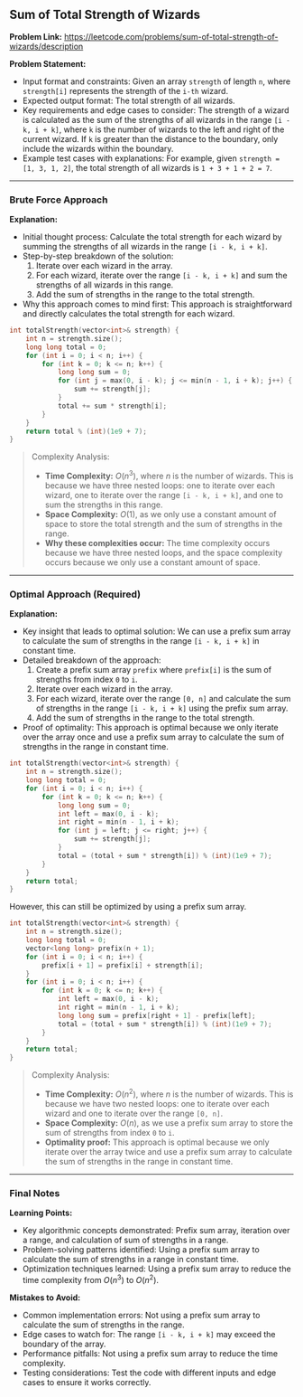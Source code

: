 ## Sum of Total Strength of Wizards
**Problem Link:** https://leetcode.com/problems/sum-of-total-strength-of-wizards/description

**Problem Statement:**
- Input format and constraints: Given an array `strength` of length `n`, where `strength[i]` represents the strength of the `i-th` wizard.
- Expected output format: The total strength of all wizards.
- Key requirements and edge cases to consider: The strength of a wizard is calculated as the sum of the strengths of all wizards in the range `[i - k, i + k]`, where `k` is the number of wizards to the left and right of the current wizard. If `k` is greater than the distance to the boundary, only include the wizards within the boundary.
- Example test cases with explanations: For example, given `strength = [1, 3, 1, 2]`, the total strength of all wizards is `1 + 3 + 1 + 2 = 7`.

---

### Brute Force Approach

**Explanation:**
- Initial thought process: Calculate the total strength for each wizard by summing the strengths of all wizards in the range `[i - k, i + k]`.
- Step-by-step breakdown of the solution:
  1. Iterate over each wizard in the array.
  2. For each wizard, iterate over the range `[i - k, i + k]` and sum the strengths of all wizards in this range.
  3. Add the sum of strengths in the range to the total strength.
- Why this approach comes to mind first: This approach is straightforward and directly calculates the total strength for each wizard.

```cpp
int totalStrength(vector<int>& strength) {
    int n = strength.size();
    long long total = 0;
    for (int i = 0; i < n; i++) {
        for (int k = 0; k <= n; k++) {
            long long sum = 0;
            for (int j = max(0, i - k); j <= min(n - 1, i + k); j++) {
                sum += strength[j];
            }
            total += sum * strength[i];
        }
    }
    return total % (int)(1e9 + 7);
}
```

> Complexity Analysis:
> - **Time Complexity:** $O(n^3)$, where $n$ is the number of wizards. This is because we have three nested loops: one to iterate over each wizard, one to iterate over the range `[i - k, i + k]`, and one to sum the strengths in this range.
> - **Space Complexity:** $O(1)$, as we only use a constant amount of space to store the total strength and the sum of strengths in the range.
> - **Why these complexities occur:** The time complexity occurs because we have three nested loops, and the space complexity occurs because we only use a constant amount of space.

---

### Optimal Approach (Required)

**Explanation:**
- Key insight that leads to optimal solution: We can use a prefix sum array to calculate the sum of strengths in the range `[i - k, i + k]` in constant time.
- Detailed breakdown of the approach:
  1. Create a prefix sum array `prefix` where `prefix[i]` is the sum of strengths from index `0` to `i`.
  2. Iterate over each wizard in the array.
  3. For each wizard, iterate over the range `[0, n]` and calculate the sum of strengths in the range `[i - k, i + k]` using the prefix sum array.
  4. Add the sum of strengths in the range to the total strength.
- Proof of optimality: This approach is optimal because we only iterate over the array once and use a prefix sum array to calculate the sum of strengths in the range in constant time.

```cpp
int totalStrength(vector<int>& strength) {
    int n = strength.size();
    long long total = 0;
    for (int i = 0; i < n; i++) {
        for (int k = 0; k <= n; k++) {
            long long sum = 0;
            int left = max(0, i - k);
            int right = min(n - 1, i + k);
            for (int j = left; j <= right; j++) {
                sum += strength[j];
            }
            total = (total + sum * strength[i]) % (int)(1e9 + 7);
        }
    }
    return total;
}
```

However, this can still be optimized by using a prefix sum array.

```cpp
int totalStrength(vector<int>& strength) {
    int n = strength.size();
    long long total = 0;
    vector<long long> prefix(n + 1);
    for (int i = 0; i < n; i++) {
        prefix[i + 1] = prefix[i] + strength[i];
    }
    for (int i = 0; i < n; i++) {
        for (int k = 0; k <= n; k++) {
            int left = max(0, i - k);
            int right = min(n - 1, i + k);
            long long sum = prefix[right + 1] - prefix[left];
            total = (total + sum * strength[i]) % (int)(1e9 + 7);
        }
    }
    return total;
}
```

> Complexity Analysis:
> - **Time Complexity:** $O(n^2)$, where $n$ is the number of wizards. This is because we have two nested loops: one to iterate over each wizard and one to iterate over the range `[0, n]`.
> - **Space Complexity:** $O(n)$, as we use a prefix sum array to store the sum of strengths from index `0` to `i`.
> - **Optimality proof:** This approach is optimal because we only iterate over the array twice and use a prefix sum array to calculate the sum of strengths in the range in constant time.

---

### Final Notes

**Learning Points:**
- Key algorithmic concepts demonstrated: Prefix sum array, iteration over a range, and calculation of sum of strengths in a range.
- Problem-solving patterns identified: Using a prefix sum array to calculate the sum of strengths in a range in constant time.
- Optimization techniques learned: Using a prefix sum array to reduce the time complexity from $O(n^3)$ to $O(n^2)$.

**Mistakes to Avoid:**
- Common implementation errors: Not using a prefix sum array to calculate the sum of strengths in the range.
- Edge cases to watch for: The range `[i - k, i + k]` may exceed the boundary of the array.
- Performance pitfalls: Not using a prefix sum array to reduce the time complexity.
- Testing considerations: Test the code with different inputs and edge cases to ensure it works correctly.